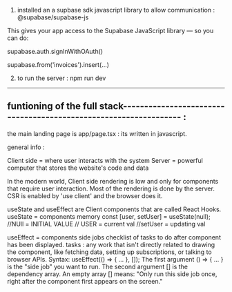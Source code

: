 1) installed an a supbase sdk javascript library to allow communication : 
@supabase/supabase-js

This gives your app access to the Supabase JavaScript library — so you can do:

supabase.auth.signInWithOAuth()

supabase.from('invoices').insert(...)




2) to run the server : npm run dev 


---------------------------------------------------------------------------------------------
funtioning of the full stack----------------------------------------------------------------- : 
---------------------------------------------------------------------------------------------

the main landing page is app/page.tsx : its written in javascript. 


general info : 


Client side = where user interacts with the system
Server = powerful computer that stores the website's code and data


In the modern world, Client side rendering is low and only for components that require user interaction. Most of the rendering is done by the server. CSR is enabled by 'use client' and the browser does it. 

useState and useEffect are Client components that are called React Hooks.
useState = components memory
const [user, setUser] = useState(null);  //NUll = INITIAL VALUE
                                        // USER = current val
                                        //setUser = updating val

useEffect = components side jobs
checklist of tasks to do after component has been displayed.
tasks : any work that isn't directly related to drawing the component, like fetching data, setting up subscriptions, or talking to browser APIs.
Syntax: useEffect(() => { ... }, []);
The first argument () => { ... } is the "side job" you want to run.
The second argument [] is the dependency array. An empty array [] means: "Only run this side job once, right after the component first appears on the screen."
